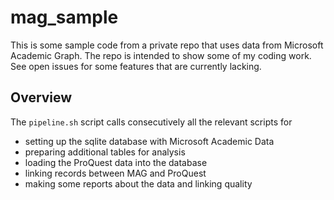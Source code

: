 # mag_sample
This is some sample code from a private repo that uses data from Microsoft Academic Graph. 
The repo is intended to show some of my coding work. 
See open issues for some features that are currently lacking. 


## Overview
The `pipeline.sh` script calls consecutively all the relevant scripts for 
- setting up the sqlite database with Microsoft Academic Data 
- preparing additional tables for analysis
- loading the ProQuest data into the database 
- linking records between MAG and ProQuest
- making some reports about the data and linking quality



